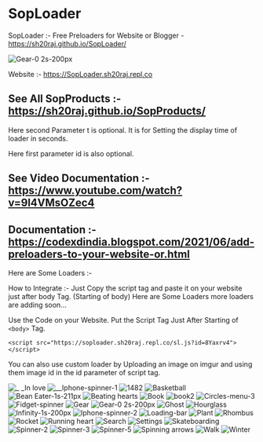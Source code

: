 # SopLoader
SopLoader :- Free Preloaders for Website or Blogger - https://sh20raj.github.io/SopLoader/

![Gear-0 2s-200px](https://user-images.githubusercontent.com/66713844/139852925-95d2bf9b-2210-491a-9809-a18a880a2393.gif)

Website :- https://SopLoader.sh20raj.repl.co

## See All SopProducts :- https://sh20raj.github.io/SopProducts/

Here second Parameter t is optional. It is for Setting the display time of loader in seconds.

Here first parameter id is also optional.

## See Video Documentation :- https://www.youtube.com/watch?v=9l4VMsOZec4
## Documentation :- https://codexdindia.blogspot.com/2021/06/add-preloaders-to-your-website-or.html

Here are Some Loaders :-

How to Integrate :- Just Copy the script tag and paste it on your website just after body Tag. (Starting of body)
Here are Some Loaders more loaders are adding soon...

Use the Code on your Website. Put the Script Tag Just After Starting of ```<body>``` Tag.
```
<script src="https://soploader.sh20raj.repl.co/sl.js?id=8Yaxrv4"></script>
```
You can also use custom loader by Uploading an image on imgur and using them image id in the id parameter of script tag.


![_ _In love](https://user-images.githubusercontent.com/66713844/139853688-36d9784e-c688-49e0-a83a-913360f77ee3.gif)
![__Iphone-spinner-1](https://user-images.githubusercontent.com/66713844/139853696-692d1ceb-9842-405e-9d85-af6e5c40703a.gif)
![1482](https://user-images.githubusercontent.com/66713844/139853698-3c28d8ad-c936-4796-ace7-71f1054fb46c.gif)
![Basketball](https://user-images.githubusercontent.com/66713844/139853699-09cfa3dc-450e-43ab-b344-9bdc69892977.gif)
![Bean Eater-1s-211px](https://user-images.githubusercontent.com/66713844/139853702-4b6ef6cd-0753-46c5-ab07-9ccd2923fde2.gif)
![Beating hearts](https://user-images.githubusercontent.com/66713844/139853713-9e79bdcd-d266-46cb-a973-6bc4cddc3d32.gif)
![Book](https://user-images.githubusercontent.com/66713844/139853715-7e5b7677-10d6-4bc2-9f5d-ce8b21377248.gif)
![book2](https://user-images.githubusercontent.com/66713844/139853720-6ff6cef9-6dc9-43cf-82a5-011d7e51636f.gif)
![Circles-menu-3](https://user-images.githubusercontent.com/66713844/139853727-9a561a0f-72b0-4cff-ab69-d143f09f9486.gif)
![Fidget-spinner](https://user-images.githubusercontent.com/66713844/139853731-52954d4c-2807-405c-934c-5bd3db6beb2a.gif)
![Gear](https://user-images.githubusercontent.com/66713844/139853735-bd526b02-a386-4ffe-abef-eac9929fa911.gif)
![Gear-0 2s-200px](https://user-images.githubusercontent.com/66713844/139853738-63fd8f72-a679-4f6b-afc5-c1fff5627d82.gif)
![Ghost](https://user-images.githubusercontent.com/66713844/139853742-091af5ec-8e84-4542-bcf1-93c0f4ab62d1.gif)
![Hourglass](https://user-images.githubusercontent.com/66713844/139853747-6bee5867-aa3b-41ed-a1a3-01e1cd80eedf.gif)
![Infinity-1s-200px](https://user-images.githubusercontent.com/66713844/139853750-af6a9e01-a16f-40a8-8321-4af16557b8ba.gif)
![Iphone-spinner-2](https://user-images.githubusercontent.com/66713844/139853754-f2d467b1-6e4a-42c8-b5c9-3eb7a6761e8f.gif)
![Loading-bar](https://user-images.githubusercontent.com/66713844/139853757-6caa21f6-9d7e-4a0c-b0f2-1198a837fd20.gif)
![Plant](https://user-images.githubusercontent.com/66713844/139853760-5469352b-c2bd-46bf-b4a6-9dae9bd84f74.gif)
![Rhombus](https://user-images.githubusercontent.com/66713844/139853762-2bf4db7d-4b33-4dc4-a1fc-dce4e1813020.gif)
![Rocket](https://user-images.githubusercontent.com/66713844/139853763-29398d46-59e1-4d7c-96f9-147426ab89a1.gif)
![Running heart](https://user-images.githubusercontent.com/66713844/139853765-c8b62376-5502-4d5b-8c47-cf4a2401f912.gif)
![Search](https://user-images.githubusercontent.com/66713844/139853768-bea6639c-b93d-4ea3-aa56-dbc263874b08.gif)
![Settings](https://user-images.githubusercontent.com/66713844/139853771-7d19848a-2ba7-4e06-85a2-6b09df2016f3.gif)
![Skateboarding](https://user-images.githubusercontent.com/66713844/139853775-c9769ad0-e0e5-4895-af59-64f8dfc41c12.gif)
![Spinner-2](https://user-images.githubusercontent.com/66713844/139854145-8ca05cf8-d400-4c88-a7fe-d91e989487de.gif)
![Spinner-3](https://user-images.githubusercontent.com/66713844/139854155-89b46df6-932d-42fe-bc03-c189204ba586.gif)
![Spinner-5](https://user-images.githubusercontent.com/66713844/139854162-77deb864-3a5a-48c6-8615-43a6cf29935b.gif)
![Spinning arrows](https://user-images.githubusercontent.com/66713844/139854164-d755c9ed-6bfa-484c-b051-de7cff60f616.gif)
![Walk](https://user-images.githubusercontent.com/66713844/139854168-57c1e306-e296-4c71-8e13-18e520b2cbf7.gif)
![Winter](https://user-images.githubusercontent.com/66713844/139854171-e3546481-2094-4065-8159-d68995bfcb66.gif)
